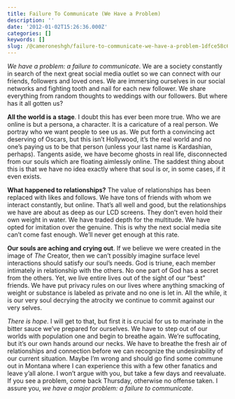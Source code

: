 ```yaml
---
title: Failure To Communicate (We Have a Problem)
description: ''
date: '2012-01-02T15:26:36.000Z'
categories: []
keywords: []
slug: /@cameroneshgh/failure-to-communicate-we-have-a-problem-1dfce58c6fd6
---
```


_We have a problem: a failure to communicate_. We are a society constantly in search of the next great social media outlet so we can connect with our friends, followers and loved ones. We are immersing ourselves in our social networks and fighting tooth and nail for each new follower. We share everything from random thoughts to weddings with our followers. But where has it all gotten us?

**All the world is a stage**. I doubt this has ever been more true. Who we are online is but a persona, a character. It is a caricature of a real person. We portray who we want people to see us as. We put forth a convincing act deserving of Oscars, but this isn’t Hollywood, it’s the real world and no one’s paying us to be that person (unless your last name is Kardashian, perhaps). Tangents aside, we have become ghosts in real life, disconnected from our souls which are floating aimlessly online. The saddest thing about this is that we have no idea exactly where that soul is or, in some cases, if it even exists.

**What happened to relationships?** The value of relationships has been replaced with likes and follows. We have tons of friends with whom we interact constantly, but online. That’s all well and good, but the relationships we have are about as deep as our LCD screens. They don’t even hold their own weight in water. We have traded depth for the multitude. We have opted for imitation over the genuine. This is why the next social media site can’t come fast enough. We’ll never get enough at this rate.

**Our souls are aching and crying out**. If we believe we were created in the image of _The_ Creator, then we can’t possibly imagine surface level interactions should satisfy our soul’s needs. God is triune, each member intimately in relationship with the others. No one part of God has a secret from the others. Yet, we live entire lives out of the sight of our “best” friends. We have put privacy rules on our lives where anything smacking of weight or substance is labeled as private and no one is let in. All the while, it is our very soul decrying the atrocity we continue to commit against our very selves.

_There is hope_. I will get to that, but first it is crucial for us to marinate in the bitter sauce we’ve prepared for ourselves. We have to step out of our worlds with population one and begin to breathe again. We’re suffocating, but it’s our own hands around our necks. We have to breathe the fresh air of relationships and connection before we can recognize the undesirability of our current situation. Maybe I’m wrong and should go find some commune out in Montana where I can experience this with a few other fanatics and leave y’all alone. I won’t argue with you, but take a few days and reevaluate. If you see a problem, come back Thursday, otherwise no offense taken. I assure you, _we have a major problem: a failure to communicate_.